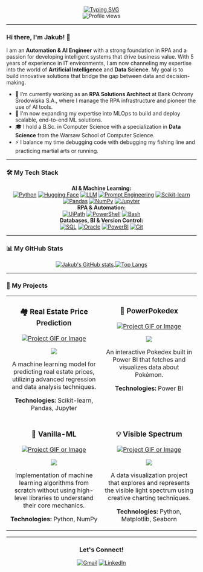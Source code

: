 <div align="center">
  <a href="https://git.io/typing-svg"><img src="https://readme-typing-svg.herokuapp.com?font=Fira+Code&size=30&pause=1000&color=90B1D6&center=true&vCenter=true&width=435&lines=Hi+there%2C+I'm+Jakub!+%F0%9F%91%8B;Automation+%26+AI+Engineer;Data+Science+Enthusiast" alt="Typing SVG" /></a>
</div>

<div align="center">
  <img src="https://komarev.com/ghpvc/?username=sztyberj&color=90B1D6&style=flat-square" alt="Profile views"/>
</div>

---

### Hi there, I'm Jakub! 👋

I am an **Automation & AI Engineer** with a strong foundation in RPA and a passion for developing intelligent systems that drive business value. With 5 years of experience in IT environments, I am now channeling my expertise into the world of **Artificial Intelligence** and **Data Science**. My goal is to build innovative solutions that bridge the gap between data and decision-making.

- 🔭 I’m currently working as an **RPA Solutions Architect** at Bank Ochrony Środowiska S.A., where I manage the RPA infrastructure and pioneer the use of AI tools.
- 🌱 I'm now expanding my expertise into MLOps to build and deploy scalable, end-to-end ML solutions.
- 🎓 I hold a B.Sc. in Computer Science with a specialization in **Data Science** from the Warsaw School of Computer Science.
- ⚡ I balance my time debugging code with debugging my fishing line and practicing martial arts or running.

---

### 🛠️ My Tech Stack

<div align="center">
  <strong>AI & Machine Learning:</strong><br/>
  <a href="#"><img alt="Python" src="https://img.shields.io/badge/Python-3776AB?style=for-the-badge&logo=python&logoColor=white"></a>
  <a href="#"><img alt="Hugging Face" src="https://img.shields.io/badge/%F0%9F%A4%97%20Hugging%20Face-blue?style=for-the-badge"></a>
  <a href="#"><img alt="LLM" src="https://img.shields.io/badge/LLM-4A90E2?style=for-the-badge"></a>
  <a href="#"><img alt="Prompt Engineering" src="https://img.shields.io/badge/Prompt%20Engineering-orange?style=for-the-badge"></a>
  <a href="#"><img alt="Scikit-learn" src="https://img.shields.io/badge/scikit--learn-%23F7931E.svg?style=for-the-badge&logo=scikit-learn&logoColor=white"></a>
  <a href="#"><img alt="Pandas" src="https://img.shields.io/badge/pandas-%23150458.svg?style=for-the-badge&logo=pandas&logoColor=white"></a>
  <a href="#"><img alt="NumPy" src="https://img.shields.io/badge/numpy-%23013243.svg?style=for-the-badge&logo=numpy&logoColor=white"></a>
  <a href="#"><img alt="Jupyter" src="https://img.shields.io/badge/Jupyter-F37626.svg?style=for-the-badge&logo=Jupyter&logoColor=white"></a>
  <br>
  <strong>RPA & Automation:</strong><br/>
  <a href="#"><img alt="UiPath" src="https://img.shields.io/badge/UiPath-0059B3?style=for-the-badge&logo=uipath&logoColor=white"></a>
  <a href="#"><img alt="PowerShell" src="https://img.shields.io/badge/PowerShell-5391FE?style=for-the-badge&logo=powershell&logoColor=white"></a>
  <a href="#"><img alt="Bash" src="https://img.shields.io/badge/GNU%20Bash-4EAA25?style=for-the-badge&logo=gnubash&logoColor=white"></a>
  <br>
  <strong>Databases, BI & Version Control:</strong><br/>
  <a href="#"><img alt="SQL" src="https://img.shields.io/badge/SQL-025E8C?style=for-the-badge&logo=microsoftsqlserver&logoColor=white"></a>
  <a href="#"><img alt="Oracle" src="https://img.shields.io/badge/Oracle-F80000?style=for-the-badge&logo=oracle&logoColor=white"></a>
  <a href="#"><img alt="PowerBI" src="https://img.shields.io/badge/Power%20BI-F2C811?style=for-the-badge&logo=powerbi&logoColor=white"></a>
  <a href="#"><img alt="Git" src="https://img.shields.io/badge/GIT-E44C30?style=for-the-badge&logo=git&logoColor=white"></a>
</div>

---

### 📊 My GitHub Stats

<p align="center">
  <a href="https://github.com/sztyberj">
    <img align="center" src="https://github-readme-stats.vercel.app/api?username=sztyberj&show_icons=true&theme=dracula&locale=en&hide_border=true&count_private=true&bg_color=282a36" alt="Jakub's GitHub stats" />
  </a>
  <a href="https://github.com/sztyberj">
    <img align="center" src="https://github-readme-stats.vercel.app/api/top-langs/?username=sztyberj&layout=compact&theme=dracula&locale=en&hide_border=true&bg_color=282a36" alt="Top Langs" />
  </a>
</p>

---

### 🎯 My Projects

<table>
  <tr>
    <td width="50%" valign="top">
      <h3 align="center">🏘️ Real Estate Price Prediction</h3>
      <div align="center">
        <a href="https://github.com/sztyberj/Real-Estate-Price-Prediction" target="_blank">
          <img src="link_do_twojego_gifa_lub_obrazka1.gif" alt="Project GIF or Image">
        </a>
        <p>
          <a href="https://github.com/sztyberj/Real-Estate-Price-Prediction" target="_blank">
            <img src="https://img.shields.io/badge/Repo-gray?style=for-the-badge&logo=github">
          </a>
        </p>
        <p>A machine learning model for predicting real estate prices, utilizing advanced regression and data analysis techniques.</p>
        <p><strong>Technologies:</strong> Scikit-learn, Pandas, Jupyter</p>
      </div>
    </td>
    <td width="50%" valign="top">
      <h3 align="center">🔴 PowerPokedex</h3>
      <div align="center">
        <a href="https://github.com/sztyberj/PowerPokedex" target="_blank">
          <img src="link_do_twojego_gifa_lub_obrazka2.gif" alt="Project GIF or Image">
        </a>
        <p>
          <a href="https://github.com/sztyberj/PowerPokedex" target="_blank">
            <img src="https://img.shields.io/badge/Repo-gray?style=for-the-badge&logo=github">
          </a>
        </p>
        <p>An interactive Pokedex built in Power BI that fetches and visualizes data about Pokémon.</p>
        <p><strong>Technologies:</strong> Power BI</p>
      </div>
    </td>
  </tr>
  <tr>
    <td width="50%" valign="top">
      <h3 align="center">🌼 Vanilla-ML</h3>
      <div align="center">
        <a href="https://github.com/sztyberj/vanilla-ml" target="_blank">
          <img src="link_do_twojego_gifa_lub_obrazka3.gif" alt="Project GIF or Image">
        </a>
        <p>
          <a href="https://github.com/sztyberj/vanilla-ml" target="_blank">
            <img src="https://img.shields.io/badge/Repo-gray?style=for-the-badge&logo=github">
          </a>
        </p>
        <p>Implementation of machine learning algorithms from scratch without using high-level libraries to understand their core mechanics.</p>
        <p><strong>Technologies:</strong> Python, NumPy</p>
      </div>
    </td>
    <td width="50%" valign="top">
      <h3 align="center">💡 Visible Spectrum</h3>
      <div align="center">
        <a href="https://github.com/sztyberj/VisibleSpectrum-DataVisualization" target="_blank">
          <img src="link_do_twojego_gifa_lub_obrazka4.gif" alt="Project GIF or Image">
        </a>
        <p>
          <a href="https://github.com/sztyberj/VisibleSpectrum-DataVisualization" target="_blank">
            <img src="https://img.shields.io/badge/Repo-gray?style=for-the-badge&logo=github">
          </a>
        </p>
        <p>A data visualization project that explores and represents the visible light spectrum using creative charting techniques.</p>
        <p><strong>Technologies:</strong> Python, Matplotlib, Seaborn</p>
      </div>
    </td>
  </tr>
</table>

---

<div align="center">
  <h3>Let's Connect!</h3>
  <a href="mailto:jakub.sztyber.97@gmail.com"><img src="https://img.shields.io/badge/Gmail-D14836?style=for-the-badge&logo=gmail&logoColor=white" alt="Gmail"></a>
  <a href="https://www.linkedin.com/in/jakubsztyber/"><img src="https://img.shields.io/badge/LinkedIn-0077B5?style=for-the-badge&logo=linkedin&logoColor=white" alt="LinkedIn"></a>
</div>

